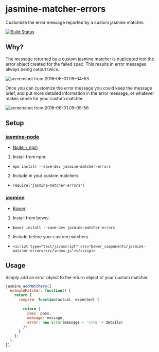# jasmine-matcher-errors

Customize the error message reported by a custom jasmine matcher.

[![Build Status](https://travis-ci.org/deckar01/jasmine-matcher-errors.svg?branch=master)](https://travis-ci.org/deckar01/jasmine-matcher-errors)

## Why?

The message returned by a custom jasmine matcher is duplicated into the error object created for the failed spec. This results in error messages always being output twice.

![screenshot from 2016-06-01 09-04-53](https://cloud.githubusercontent.com/assets/3108007/15712848/85836b66-27d9-11e6-9fa4-4474118385c9.png)

Once you can customize the error message you could keep the message brief, and put more detailed information in the error message, or whatever makes sense for your custom matcher.

![screenshot from 2016-06-01 09-05-56](https://cloud.githubusercontent.com/assets/3108007/15712849/8584f102-27d9-11e6-9358-5e6fa49c6883.png)

## Setup

### [jasmine-node](https://github.com/mhevery/jasmine-node)

 - [Node + npm](https://docs.npmjs.com/getting-started/installing-node)


 1. Install from npm.
   - `npm install --save-dev jasmine-matcher-errors`
 2. Include in your custom matchers.
   - `require('jasmine-matcher-errors')`

### [jasmine](https://github.com/jasmine/jasmine)

 - [Bower](http://bower.io/#install-bower)


 1. Install from bower.
   - `bower install --save-dev jasmine-matcher-errors`
 2. Include before your custom matchers.
   - `<script type="text/javascript" src="bower_components/jasmine-matcher-errors/src/index.js"></script>`


## Usage

Simply add an error object to the return object of your custom matcher.

```js
jasmine.addMatchers({
  exampleMatcher: function() {
    return {
      compare: function(actual, expected) {
        ...
        return {
          pass: pass,
          message: message,
          error: new Error(message + '\n\n' + details)
        };
      }
    };
  }
});
```

